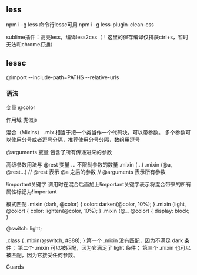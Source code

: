 
## less

npm i -g less 命令行lessc可用
npm i -g less-plugin-clean-css

sublime插件：高亮less，编译less2css（！这里的保存编译仅捕获ctrl+s，暂时无法和chrome打通）

## lessc

@import
    --include-path=PATHS
    --relative-urls

### 语法

变量 @color

作用域 类似js

混合（Mixins） .mix 相当于把一个类当作一个代码块，可以带参数。 多个参数可以使用分号或者逗号分隔，推荐使用分号分隔，数组用逗号


@arguments 变量 包含了所有传递进来的参数

高级参数用法与 @rest 变量 
    ... 不限制参数的数量 .mixin (...)
    .mixin (@a, @rest...)
    // @rest 表示 @a 之后的参数
    // @arguments 表示所有参数

!important关键字
    调用时在混合后面加上!important关键字表示将混合带来的所有属性标记为!important

模式匹配
.mixin (dark, @color) {
    color: darken(@color, 10%);
}
.mixin (light, @color) {
    color: lighten(@color, 10%);
}
.mixin (@_, @color) {
    display: block;
}

@switch: light;

.class {
    .mixin(@switch, #888);
}
第一个 .mixin 没有匹配，因为不满足 dark 条件；
第二个 .mixin 可以被匹配，因为它满足了 light 条件；
第三个 .mixin 也可以被匹配，因为它接受任何参数。

Guards